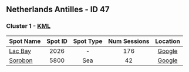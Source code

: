 ## Netherlands Antilles - ID 47

### Cluster 1 - [KML](47/1.kml)

| Spot Name | Spot ID | Spot Type | Num Sessions | Location |
| --------- | :-----: | :-------: | :----------: | :------: |
| [Lac Bay](https://www.gps-speedsurfing.com/mygps.aspx?mnu=spotsearch&val=2026.md) | 2026 | - | 176| [Google](https://www.google.com/maps/search/?api=1&query=12.09796049,-68.23569984)
| [Sorobon](https://www.gps-speedsurfing.com/mygps.aspx?mnu=spotsearch&val=5800.md) | 5800 | Sea | 42| [Google](https://www.google.com/maps/search/?api=1&query=12.09829539,-68.23451167)

